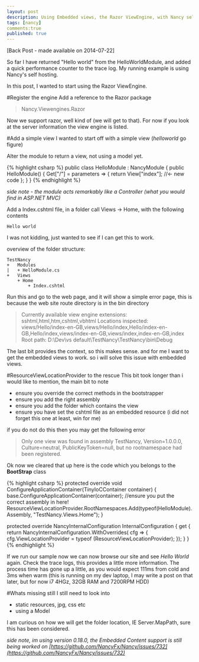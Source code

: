 ```yaml
---
layout: post
description: Using Embedded views, the Razor ViewEngine, with Nancy self host.
tags: [nancy]
comments:true
published: true
---
```

[Back Post - made available on 2014-07-22]

So far I have returned "Hello world" from the HelloWorldModule, and added a quick performance counter to the trace log. My running example is using Nancy's self hosting.

In this post, I wanted to start using the Razor ViewEngine.

#Register the engine
Add a reference to the Razor package
> Nancy.Viewengines.Razor

Now we support razor, well kind of (we will get to that). For now if you look at the server information the view engine is listed.

#Add a simple view
I wanted to start off with a simple view (*helloworld* go figure)

Alter the module to return a view, not using a model yet.

{% highlight csharp %}
public class HelloModule : NancyModule
{
    public HelloModule()
    {
        Get["/"] = parameters =>
        {
            return View["index"]; //<- new code
        };
    }
}
{% endhighlight %}
    
*side note - the module acts remarkably like a Controller (what you would find in ASP.NET MVC)*

Add a Index.cshtml file, in a folder call Views -> Home, with the following contents

    Hello world

I was not kidding, just wanted to see if I can get this to work.

overview of the folder structure:

    TestNancy 
    +   Modules
    |   + HelloModule.cs
    +   Views
        + Home
            + Index.cshtml        

Run this and go to the web page, and it will show a simple error page, this is because the web site route directory is in the bin directory

>Currently available view engine extensions: sshtml,html,htm,cshtml,vbhtml
Locations inspected: views/Hello/index-en-GB,views/Hello/index,Hello/index-en-GB,Hello/index,views/index-en-GB,views/index,index-en-GB,index
Root path: D:\Dev\vs default\TestNancy\TestNancy\bin\Debug

The last bit provides the context, so this makes sense. and for me I want to get the embedded views to work. so i will solve this issue with embedded views.

#ResourceViewLocationProvider to the rescue
This bit took longer than i would like to mention, the main bit to note

* ensure you override the correct methods in the bootstrapper
* ensure you add the right assembly
* ensure you add the folder which contains the view
* ensure you have set the cshtml file as an embedded resource (i did not forget this one at least, win for me)

if you do not do this then you may get the following error

>Only one view was found in assembly TestNancy, Version=1.0.0.0, Culture=neutral, PublicKeyToken=null, but no rootnamespace had been registered.

Ok now we cleared that up here is the code which you belongs to the **BootStrap** class

{% highlight csharp %}
protected override void ConfigureApplicationContainer(TinyIoCContainer container)
{
    base.ConfigureApplicationContainer(container);
    //ensure you put the correct assembly in here!
    ResourceViewLocationProvider.RootNamespaces.Add(typeof(HelloModule).Assembly, "TestNancy.Views.Home");
}

protected override NancyInternalConfiguration InternalConfiguration
{
    get
    {
        return NancyInternalConfiguration.WithOverrides(
            cfg =>
            {
                cfg.ViewLocationProvider = typeof (ResourceViewLocationProvider);
            });
    }
}
{% endhighlight %}

If we run our sample now we can now browse our site and see *Hello World* again. Check the trace logs, this provides a little more information. The process time has gone up a little, as you would expect 111ms from cold and 3ms when warm (this is running on my dev laptop, I may write a post on that later, but for now i7 4HGz, 32GB RAM and 7200RPM HDD)

#Whats missing still
I still need to look into

* static resources, jpg, css etc
* using a Model

I am curious on how we will get the folder location, IE Server.MapPath, sure this has been considered.

*side note, im using version 0.18.0, the Embedded Content support is still being worked on [https://github.com/NancyFx/Nancy/issues/732](https://github.com/NancyFx/Nancy/issues/732)*